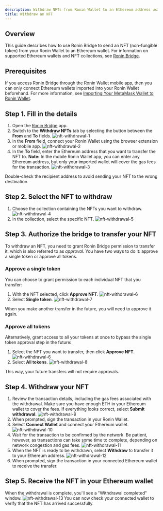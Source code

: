 ```yaml
---
description: Withdraw NFTs from Ronin Wallet to an Ethereum address using Ronin Bridge.
title: Withdraw an NFT
---
```


## Overview

This guide describes how to use Ronin Bridge to send an NFT (non-fungible token) from your Ronin Wallet to an Ethereum wallet. For information on supported Ethereum wallets and NFT collections, see [Ronin Bridge](../overview.md).

## Prerequisites

If you access Ronin Bridge through the Ronin Wallet mobile app, then you can only connect Ethereum wallets imported into your Ronin Wallet beforehand. For more information, see [Importing Your MetaMask Wallet to Ronin Wallet](https://support.roninchain.com/hc/en-us/articles/14862812718107-Importing-Your-MetaMask-Wallet-to-Ronin-Wallet).

## Step 1. Fill in the details

1. Open the [Ronin Bridge](https://app.roninchain.com/bridge) app.
2. Switch to the **Withdraw NFTs** tab by selecting the button between the **From** and **To** fields.
   ![nft-withdrawal-1](../assets/nft-withdrawal-1.png)
3. In the **From** field, connect your Ronin Wallet using the browser extension or mobile app.
   ![nft-withdrawal-2](../assets/nft-withdrawal-2.png)
4. In the **To** field, enter the Ethereum address that you want to transfer the NFT to. **Note:** In the mobile Ronin Wallet app, you can enter any Ethereum address, but only your imported wallet will cover the gas fees for the transaction.
   ![nft-withdrawal-3](../assets/nft-withdrawal-3.png)

Double-check the recipient address to avoid sending your NFT to the wrong destination.

## Step 2. Select the NFT to withdraw

1. Choose the collection containing the NFTs you want to withdraw.
   ![nft-withdrawal-4](../assets/nft-withdrawal-4.png)
2. In the collection, select the specific NFT.
   ![nft-withdrawal-5](../assets/nft-withdrawal-5.png)

## Step 3. Authorize the bridge to transfer your NFT

To withdraw an NFT, you need to grant Ronin Bridge permission to transfer it, which is also referred to as *approval*. You have two ways to do it: approve a single token or approve all tokens.

### Approve a single token

You can choose to grant permission to each individual NFT that you transfer:

1. With the NFT selected, click **Approve NFT**.
   ![nft-withdrawal-6](../assets/nft-withdrawal-6.png)
1. Select **Single token**.
   ![nft-withdrawal-7](../assets/nft-withdrawal-7.png)

When you make another transfer in the future, you will need to approve it again.

### Approve all tokens

Alternatively, grant access to all your tokens at once to bypass the single token approval step in the future:

1. Select the NFT you want to transfer, then click **Approve NFT**.
   ![nft-withdrawal-6](../assets/nft-withdrawal-6.png)
1. Select **All tokens**.
   ![nft-withdrawal-8](../assets/nft-withdrawal-8.png)

This way, your future transfers will not require approvals.

## Step 4. Withdraw your NFT

1. Review the transaction details, including the gas fees associated with the withdrawal. Make sure you have enough ETH in your Ethereum wallet to cover the fees. If everything looks correct, select **Submit withdrawal**.
   ![nft-withdrawal-9](../assets/nft-withdrawal-9.png)
2. When prompted, sign the transaction in your Ronin Wallet.
3. Select **Connect Wallet** and connect your Ethereum wallet.
   ![nft-withdrawal-10](../assets/nft-withdrawal-10.png)
4. Wait for the transaction to be confirmed by the network. Be patient, however, as transactions can take some time to complete, depending on network congestion and gas fees.
   ![nft-withdrawal-11](../assets/nft-withdrawal-11.png)
5. When the NFT is ready to be withdrawn, select **Withdraw** to transfer it to your Ethereum address.
   ![nft-withdrawal-12](../assets/nft-withdrawal-12.png)
6. When prompted, sign the transaction in your connected Ethereum wallet to receive the transfer.

## Step 5. Receive the NFT in your Ethereum wallet

When the withdrawal is complete, you'll see a "Withdrawal completed" window.
![nft-withdrawal-13](../assets/nft-withdrawal-13.png)
You can now check your connected wallet to verify that the NFT has arrived successfully.

